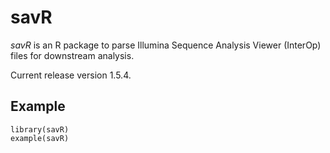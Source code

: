 savR
================================

*savR* is an R package to parse Illumina Sequence Analysis Viewer (InterOp)
files for downstream analysis.

Current release version 1.5.4.

Example
--------

```
library(savR)
example(savR)
```
